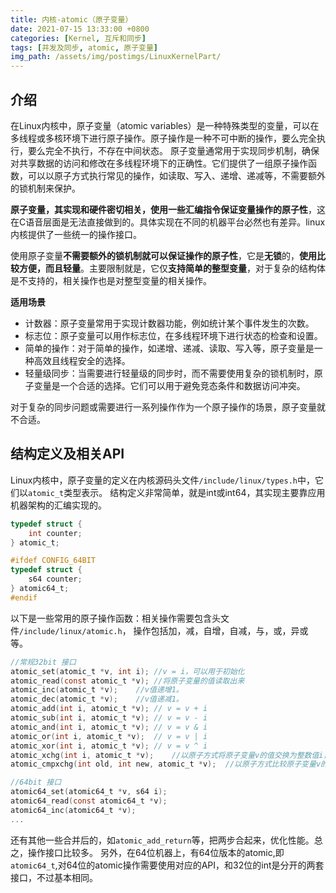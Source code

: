 ```yaml
---
title: 内核-atomic（原子变量）
date: 2021-07-15 13:33:00 +0800
categories: [Kernel, 互斥和同步]
tags: [并发及同步, atomic, 原子变量]
img_path: /assets/img/postimgs/LinuxKernelPart/
---
```


## 介绍

在Linux内核中，原子变量（atomic variables）是一种特殊类型的变量，可以在多线程或多核环境下进行原子操作。原子操作是一种不可中断的操作，要么完全执行，要么完全不执行，不存在中间状态。
原子变量通常用于实现同步机制，确保对共享数据的访问和修改在多线程环境下的正确性。它们提供了一组原子操作函数，可以以原子方式执行常见的操作，如读取、写入、递增、递减等，不需要额外的锁机制来保护。

**原子变量，其实现和硬件密切相关，使用一些汇编指令保证变量操作的原子性**，这在C语音层面是无法直接做到的。具体实现在不同的机器平台必然也有差异。linux内核提供了一些统一的操作接口。

使用原子变量**不需要额外的锁机制就可以保证操作的原子性**，它是**无锁**的，**使用比较方便，而且轻量**。主要限制就是，它仅**支持简单的整型变量**，对于复杂的结构体是不支持的，相关操作也是对整型变量的相关操作。

**适用场景**

* 计数器：原子变量常用于实现计数器功能，例如统计某个事件发生的次数。
* 标志位：原子变量可以用作标志位，在多线程环境下进行状态的检查和设置。
* 简单的操作：对于简单的操作，如递增、递减、读取、写入等，原子变量是一种高效且线程安全的选择。
* 轻量级同步：当需要进行轻量级的同步时，而不需要使用复杂的锁机制时，原子变量是一个合适的选择。它们可以用于避免竞态条件和数据访问冲突。

对于复杂的同步问题或需要进行一系列操作作为一个原子操作的场景，原子变量就不合适。



## 结构定义及相关API

Linux内核中，原子变量的定义在内核源码头文件`/include/linux/types.h`中，它们以`atomic_t`类型表示。
结构定义非常简单，就是int或int64，其实现主要靠应用机器架构的汇编实现的。
```c
typedef struct {
	int counter;
} atomic_t;

#ifdef CONFIG_64BIT
typedef struct {
	s64 counter;
} atomic64_t;
#endif
```

以下是一些常用的原子操作函数：相关操作需要包含头文件`/include/linux/atomic.h`，
操作包括加，减，自增，自减，与，或，异或等。
```c
//常规32bit 接口
atomic_set(atomic_t *v, int i); //v = i，可以用于初始化
atomic_read(const atomic_t *v); //将原子变量的值读取出来
atomic_inc(atomic_t *v);    //v值递增1。
atomic_dec(atomic_t *v);    //v值递减1。
atomic_add(int i, atomic_t *v); // v = v + i
atomic_sub(int i, atomic_t *v); // v = v - i
atomic_and(int i, atomic_t *v); // v = v & i
atomic_or(int i, atomic_t *v);  // v = v | i
atomic_xor(int i, atomic_t *v); // v = v ^ i
atomic_xchg(int i, atomic_t *v);    //以原子方式将原子变量v的值交换为整数值i，并返回之前v的值
atomic_cmpxchg(int old, int new, atomic_t *v);  //以原子方式比较原子变量v的值与整数值old，如果相等则将其更新为整数值new。

//64bit 接口
atomic64_set(atomic64_t *v, s64 i);
atomic64_read(const atomic64_t *v);
atomic64_inc(atomic64_t *v);
...
```

还有其他一些合并后的，如`atomic_add_return`等，把两步合起来，优化性能。总之，操作接口比较多。
另外，在64位机器上，有64位版本的atomic,即`atomic64_t`,对64位的atomic操作需要使用对应的API，和32位的int是分开的两套接口，不过基本相同。




